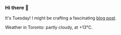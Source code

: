 ### Hi there :wave:

It's Tuesday! I might be crafting a fascinating [blog post](https://benjaminwuethrich.dev).

Weather in Toronto: partly cloudy, at +13°C.
